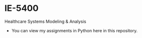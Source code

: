 # IE-5400
Healthcare Systems Modeling &amp; Analysis
- You can view my assignments in Python here in this repository.
